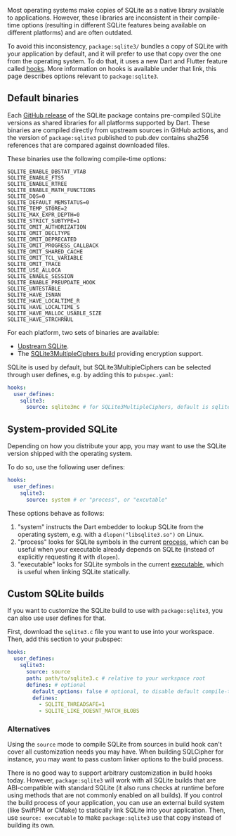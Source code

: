Most operating systems make copies of SQLite as a native library available to applications.
However, these libraries are inconsistent in their compile-time options (resulting in different
SQLite features being available on different platforms) and are often outdated.

To avoid this inconsistency, `package:sqlite3/` bundles a copy of SQLite with your application
by default, and it will prefer to use that copy over the one from the operating system.
To do that, it uses a new Dart and Flutter feature called [hooks](https://dart.dev/tools/hooks).
More information on hooks is available under that link, this page describes options relevant to
`package:sqlite3`.

## Default binaries

Each [GitHub release](https://github.com/simolus3/sqlite3.dart/releases) of the SQLite package
contains pre-compiled SQLite versions as shared libraries for all platforms supported by Dart.
These binaries are compiled directly from upstream sources in GitHub actions, and the version of
`package:sqlite3` published to pub.dev contains sha256 references that are compared against
downloaded files.

These binaries use the following compile-time options:

```
SQLITE_ENABLE_DBSTAT_VTAB
SQLITE_ENABLE_FTS5
SQLITE_ENABLE_RTREE
SQLITE_ENABLE_MATH_FUNCTIONS
SQLITE_DQS=0
SQLITE_DEFAULT_MEMSTATUS=0
SQLITE_TEMP_STORE=2
SQLITE_MAX_EXPR_DEPTH=0
SQLITE_STRICT_SUBTYPE=1
SQLITE_OMIT_AUTHORIZATION
SQLITE_OMIT_DECLTYPE
SQLITE_OMIT_DEPRECATED
SQLITE_OMIT_PROGRESS_CALLBACK
SQLITE_OMIT_SHARED_CACHE
SQLITE_OMIT_TCL_VARIABLE
SQLITE_OMIT_TRACE
SQLITE_USE_ALLOCA
SQLITE_ENABLE_SESSION
SQLITE_ENABLE_PREUPDATE_HOOK
SQLITE_UNTESTABLE
SQLITE_HAVE_ISNAN
SQLITE_HAVE_LOCALTIME_R
SQLITE_HAVE_LOCALTIME_S
SQLITE_HAVE_MALLOC_USABLE_SIZE
SQLITE_HAVE_STRCHRNUL
```

For each platform, two sets of binaries are available:

- [Upstream SQLite](https://sqlite.org/download.html).
- The [SQLite3MultipleCiphers build](https://github.com/utelle/SQLite3MultipleCiphers/releases)
  providing encryption support.

SQLite is used by default, but SQLite3MultipleCiphers can be selected through user defines, e.g.
by adding this to `pubspec.yaml`:

```yaml
hooks:
  user_defines:
    sqlite3:
      source: sqlite3mc # for SQLite3MultipleCiphers, default is sqlite3
```

## System-provided SQLite

Depending on how you distribute your app, you may want to use the SQLite version shipped with
the operating system.

To do so, use the following user defines:

```yaml
hooks:
  user_defines:
    sqlite3:
      source: system # or "process", or "excutable"
```

These options behave as follows:

1. "system" instructs the Dart embedder to lookup SQLite from the operating system, e.g. with a
   `dlopen("libsqlite3.so")` on Linux.
2. "process" looks for SQLite symbols in the current [process](https://api.dart.dev/dart-ffi/DynamicLibrary/DynamicLibrary.process.html), which can be useful when your executable already depends on
  SQLite (instead of explicitly requesting it with `dlopen`).
3. "executable" looks for SQLite symbols in the current [executable](https://api.dart.dev/dart-ffi/DynamicLibrary/DynamicLibrary.executable.html), which is useful when linking SQLite statically.

## Custom SQLite builds

If you want to customize the SQLite build to use with `package:sqlite3`, you can
also use user defines for that.

First, download the `sqlite3.c` file you want to use into your workspace. Then,
add this section to your pubspec:

```yaml
hooks:
  user_defines:
    sqlite3:
      source: source
      path: path/to/sqlite3.c # relative to your workspace root
      defines: # optional
        default_options: false # optional, to disable default compile-time options used by package:sqlite3
        defines:
          - SQLITE_THREADSAFE=1
          - SQLITE_LIKE_DOESNT_MATCH_BLOBS
```

### Alternatives

Using the `source` mode to compile SQLite from sources in build hook can't
cover all customization needs you may have. When building SQLCipher for
instance, you may want to pass custom linker options to the build process.

There is no good way to support arbitrary customization in build hooks today.
However, `package:sqlite3` will work with all SQLite builds that are ABI-compatible
with standard SQLite (it also runs checks at runtime before using methods that
are not commonly enabled on all builds).
If you control the build process of your application, you can use an external
build system (like SwiftPM or CMake) to statically link SQLite into your application.
Then, use `source: executable` to make `package:sqlite3` use that copy instead
of building its own.
